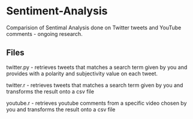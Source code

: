 # Sentiment-Analysis
Comparision of Sentimal Analysis done on Twitter tweets and YouTube comments - ongoing research.

## Files
twitter.py - retrieves tweets that matches a search term given by you and provides with a polarity and subjectivity value on each tweet.

twitter.r - retrieves tweets that matches a search term given by you and transforms the result onto a csv file

youtube.r - retrieves youtube comments from a specific video chosen by you and transforms the result onto a csv file
